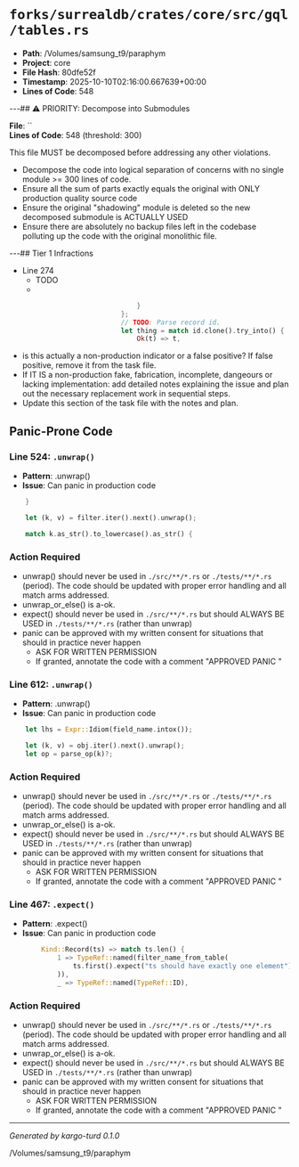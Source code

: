 # `forks/surrealdb/crates/core/src/gql/tables.rs`

- **Path**: /Volumes/samsung_t9/paraphym
- **Project**: core
- **File Hash**: 80dfe52f  
- **Timestamp**: 2025-10-10T02:16:00.667639+00:00  
- **Lines of Code**: 548

---## ⚠️ PRIORITY: Decompose into Submodules

**File**: ``  
**Lines of Code**: 548 (threshold: 300)

This file MUST be decomposed before addressing any other violations.

- Decompose the code into logical separation of concerns with no single module >= 300 lines of code. 
- Ensure all the sum of parts exactly equals the original with ONLY production quality source code
- Ensure the original "shadowing" module is deleted so the new decomposed submodule is ACTUALLY USED
- Ensure there are absolutely no backup files left in the codebase polluting up the code with the original monolithic file.

---## Tier 1 Infractions 


- Line 274
  - TODO
  - 

```rust
								}
							};
							// TODO: Parse record id.
							let thing = match id.clone().try_into() {
								Ok(t) => t,
```

- is this actually a non-production indicator or a false positive? If false positive, remove it from the task file.
- If IT IS a non-production fake, fabrication, incomplete, dangeours or lacking implementation: add detailed notes explaining the issue and plan out the necessary replacement work in sequential steps. 
- Update this section of the task file with the notes and plan.

## Panic-Prone Code


### Line 524: `.unwrap()`

- **Pattern**: .unwrap()
- **Issue**: Can panic in production code

```rust
	}

	let (k, v) = filter.iter().next().unwrap();

	match k.as_str().to_lowercase().as_str() {
```

### Action Required

- unwrap() should never be used in `./src/**/*.rs` or `./tests/**/*.rs` (period). The code should be updated with proper error handling and all match arms addressed.
- unwrap_or_else() is a-ok. 
- expect() should never be used in `./src/**/*.rs` but should ALWAYS BE USED in `./tests/**/*.rs` (rather than unwrap)
- panic can be approved with my written consent for situations that should in practice never happen  
  - ASK FOR WRITTEN PERMISSION
  - If granted, annotate the code with a comment "APPROVED PANIC "


### Line 612: `.unwrap()`

- **Pattern**: .unwrap()
- **Issue**: Can panic in production code

```rust
	let lhs = Expr::Idiom(field_name.intox());

	let (k, v) = obj.iter().next().unwrap();
	let op = parse_op(k)?;

```

### Action Required

- unwrap() should never be used in `./src/**/*.rs` or `./tests/**/*.rs` (period). The code should be updated with proper error handling and all match arms addressed.
- unwrap_or_else() is a-ok. 
- expect() should never be used in `./src/**/*.rs` but should ALWAYS BE USED in `./tests/**/*.rs` (rather than unwrap)
- panic can be approved with my written consent for situations that should in practice never happen  
  - ASK FOR WRITTEN PERMISSION
  - If granted, annotate the code with a comment "APPROVED PANIC "


### Line 467: `.expect()`

- **Pattern**: .expect()
- **Issue**: Can panic in production code

```rust
		Kind::Record(ts) => match ts.len() {
			1 => TypeRef::named(filter_name_from_table(
				ts.first().expect("ts should have exactly one element").as_str(),
			)),
			_ => TypeRef::named(TypeRef::ID),
```

### Action Required

- unwrap() should never be used in `./src/**/*.rs` or `./tests/**/*.rs` (period). The code should be updated with proper error handling and all match arms addressed.
- unwrap_or_else() is a-ok. 
- expect() should never be used in `./src/**/*.rs` but should ALWAYS BE USED in `./tests/**/*.rs` (rather than unwrap)
- panic can be approved with my written consent for situations that should in practice never happen  
  - ASK FOR WRITTEN PERMISSION
  - If granted, annotate the code with a comment "APPROVED PANIC "

---

*Generated by kargo-turd 0.1.0*

/Volumes/samsung_t9/paraphym